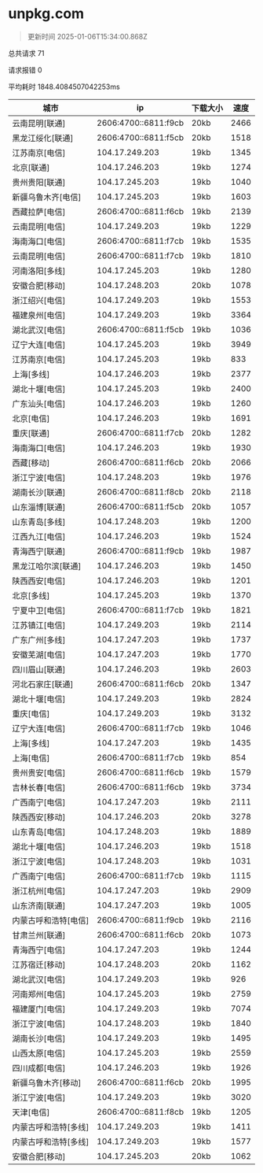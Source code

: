 
  # unpkg.com

  > 更新时间 2025-01-06T15:34:00.868Z
  
  总共请求 71

  请求报错 0

  平均耗时 1848.4084507042253ms

|城市|ip|下载大小|速度|
|-----|----------|---|---|
|云南昆明[联通]|2606:4700::6811:f9cb|20kb|2466|
|黑龙江绥化[联通]|2606:4700::6811:f5cb|20kb|1518|
|江苏南京[电信]|104.17.249.203|19kb|1345|
|北京[联通]|104.17.246.203|19kb|1274|
|贵州贵阳[联通]|104.17.245.203|19kb|1040|
|新疆乌鲁木齐[电信]|104.17.245.203|19kb|1603|
|西藏拉萨[电信]|2606:4700::6811:f6cb|19kb|2139|
|云南昆明[电信]|104.17.249.203|19kb|1229|
|海南海口[电信]|2606:4700::6811:f7cb|19kb|1535|
|云南昆明[电信]|2606:4700::6811:f7cb|19kb|1810|
|河南洛阳[多线]|104.17.245.203|19kb|1280|
|安徽合肥[移动]|104.17.248.203|20kb|1078|
|浙江绍兴[电信]|104.17.249.203|19kb|1553|
|福建泉州[电信]|104.17.249.203|19kb|3364|
|湖北武汉[电信]|2606:4700::6811:f5cb|19kb|1036|
|辽宁大连[电信]|104.17.245.203|19kb|3949|
|江苏南京[电信]|104.17.245.203|19kb|833|
|上海[多线]|104.17.246.203|19kb|2377|
|湖北十堰[电信]|104.17.245.203|19kb|2400|
|广东汕头[电信]|104.17.246.203|19kb|1260|
|北京[电信]|104.17.246.203|19kb|1691|
|重庆[联通]|2606:4700::6811:f7cb|20kb|1282|
|海南海口[电信]|104.17.246.203|19kb|1930|
|西藏[移动]|2606:4700::6811:f6cb|20kb|2066|
|浙江宁波[电信]|104.17.248.203|19kb|1976|
|湖南长沙[联通]|2606:4700::6811:f8cb|20kb|2118|
|山东淄博[联通]|2606:4700::6811:f5cb|20kb|1057|
|山东青岛[多线]|104.17.248.203|19kb|1200|
|江西九江[电信]|104.17.246.203|19kb|1524|
|青海西宁[联通]|2606:4700::6811:f9cb|19kb|1987|
|黑龙江哈尔滨[联通]|104.17.246.203|19kb|1450|
|陕西西安[电信]|104.17.246.203|19kb|1201|
|北京[多线]|104.17.245.203|19kb|1370|
|宁夏中卫[电信]|2606:4700::6811:f7cb|19kb|1821|
|江苏镇江[电信]|104.17.249.203|19kb|2114|
|广东广州[多线]|104.17.247.203|19kb|1737|
|安徽芜湖[电信]|104.17.247.203|19kb|1770|
|四川眉山[联通]|104.17.246.203|19kb|2603|
|河北石家庄[联通]|2606:4700::6811:f6cb|20kb|1347|
|湖北十堰[电信]|104.17.249.203|19kb|2824|
|重庆[电信]|104.17.249.203|19kb|3132|
|辽宁大连[电信]|2606:4700::6811:f7cb|19kb|1046|
|上海[多线]|104.17.247.203|19kb|1435|
|上海[电信]|2606:4700::6811:f7cb|19kb|854|
|贵州贵安[电信]|2606:4700::6811:f6cb|19kb|1579|
|吉林长春[电信]|2606:4700::6811:f6cb|19kb|3734|
|广西南宁[电信]|104.17.247.203|19kb|2111|
|陕西西安[移动]|104.17.246.203|20kb|3278|
|山东青岛[电信]|104.17.248.203|19kb|1889|
|湖北十堰[电信]|104.17.246.203|19kb|1518|
|浙江宁波[电信]|104.17.248.203|19kb|1031|
|广西南宁[电信]|2606:4700::6811:f7cb|19kb|1115|
|浙江杭州[电信]|104.17.247.203|19kb|2909|
|山东济南[联通]|104.17.247.203|19kb|1005|
|内蒙古呼和浩特[电信]|2606:4700::6811:f9cb|19kb|2116|
|甘肃兰州[联通]|2606:4700::6811:f6cb|20kb|1073|
|青海西宁[电信]|104.17.247.203|19kb|1244|
|江苏宿迁[移动]|104.17.248.203|20kb|1162|
|湖北武汉[电信]|104.17.249.203|19kb|926|
|河南郑州[电信]|104.17.245.203|19kb|2759|
|福建厦门[电信]|104.17.249.203|19kb|7074|
|浙江宁波[电信]|104.17.248.203|19kb|1840|
|湖南长沙[电信]|104.17.249.203|19kb|1495|
|山西太原[电信]|104.17.245.203|19kb|2559|
|四川成都[电信]|104.17.246.203|19kb|1926|
|新疆乌鲁木齐[移动]|2606:4700::6811:f6cb|20kb|1995|
|浙江宁波[电信]|104.17.249.203|19kb|3020|
|天津[电信]|2606:4700::6811:f8cb|19kb|1205|
|内蒙古呼和浩特[多线]|104.17.249.203|19kb|1411|
|内蒙古呼和浩特[多线]|104.17.249.203|19kb|1577|
|安徽合肥[移动]|104.17.245.203|20kb|1062|

  